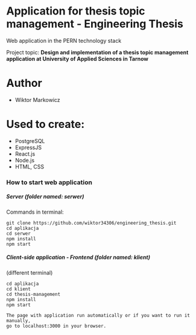 # Application for thesis topic management - Engineering Thesis
Web application in the PERN technology stack

Project topic: <b>Design and implementation of a thesis topic management application at University of Applied
Sciences in Tarnow</b>

# Author
- Wiktor Markowicz

# Used to create: 
- PostgreSQL
- ExpressJS
- React.js
- Node.js
- HTML, CSS

### How to start web application
##### Server (folder named: <b>serwer</b>)
Commands in terminal:
```
git clone https://github.com/wiktor34306/engineering_thesis.git
cd aplikacja
cd serwer
npm install
npm start
```
##### Client-side application - Frontend (folder named: <b>klient</b>)
(different terminal)
```
cd aplikacja
cd klient
cd thesis-management
npm install
npm start

The page with application run automatically or if you want to run it manually,
go to localhost:3000 in your browser.
